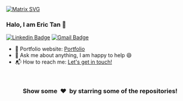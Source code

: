 [![Matrix SVG](https://raw.githubusercontent.com/rodrigograca31/rodrigograca31/master/matrix.svg)](https://www.youtube.com/watch?v=SDkAGkd4NLc) 

<!-- <h3>Hi there, I am Eric Tan 👋</h3> -->
### Halo, I am Eric Tan 👋
[![Linkedin Badge](https://img.shields.io/badge/-helloerictan-blue?style=flat-square&logo=Linkedin&logoColor=white&link=https://www.linkedin.com/in/helloerictan/)](https://www.linkedin.com/in/helloerictan/)
[![Gmail Badge](https://img.shields.io/badge/-eric.tan.sydney@gmail.com-c14438?style=flat-square&logo=Gmail&logoColor=white&link=mailto:eric.tan.sydney@gmail.com)](mailto:eric.tan.sydney@gmail.com) 


- 🎯 Portfolio website: [Portfolio](https://erictan.dev/)
- 💬 Ask me about anything, I am happy to help :smile:
- 📬 How to reach me: [Let's get in touch!][linkedin]

</br>


<!-- [![Top Langs](https://github-readme-stats.vercel.app/api/top-langs/?username=erict16&layout=compact)](https://github.com/erict16/github-readme-stats) -->
<div align="center">
<h3 align="center">Show some &nbsp;❤️&nbsp; by starring some of the repositories!</h3>


<!--[website]: -->
[linkedin]: https://www.linkedin.com/in/helloerictan/
